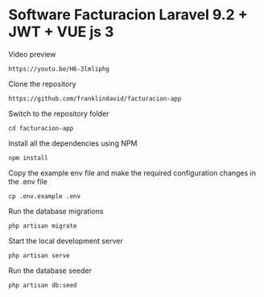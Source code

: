 # Software Facturacion Laravel 9.2 + JWT + VUE js 3  

Video preview

    https://youtu.be/H6-3lmliphg
 
Clone the repository

    https://github.com/franklindavid/facturacion-app

Switch to the repository folder

    cd facturacion-app

Install all the dependencies using NPM

    npm install

Copy the example env file and make the required configuration changes in the .env file

    cp .env.example .env

Run the database migrations 

    php artisan migrate

Start the local development server

    php artisan serve

Run the database seeder

    php artisan db:seed
